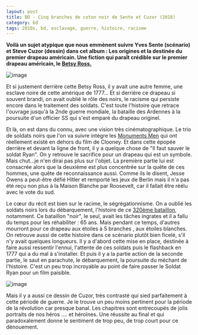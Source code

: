 ```yaml
---
layout: post
title: BD - Cinq branches de coton noir de Sente et Cuzor (2018)
category: bd
tags: 2010s, bd, esclavage, guerre, histoire, racisme
---
```

**Voilà un sujet atypique que nous emmènent suivre Yves Sente (scénario) et Steve Cuzor (dessin) dans cet album : Les origines et la destinée du premier drapeau américain. Une fiction qui paraît crédible sur le premier drapeau américain, le <a href="https://fr.wikipedia.org/wiki/Betsy_Ross">Betsy Ross.</a>**

![image](https://filedn.eu/llqi9IBxlYouGRXYG2xlROb/img/2019/cinqbranches.jpg)

Et si justement derrière cette Betsy Ross, il y avait une autre femme, une esclave noire de cette amérique de 1777... Et si derrière ce drapeau si souvent brandi, on avait oublié le rôle des noirs, le racisme qui persiste encore dans le traitement des soldats. C'est toute l'histoire que retrace l'ouvrage jusqu'à la 2nde guerre mondiale, la bataille des Ardennes à la poursuite d'un officier SS qui s'est emparé du drapeau originel.

Et là, on est dans du connu, avec une vision très cinématographique. Le trio de soldats noirs que l'on va suivre intègre les <a href="https://fr.wikipedia.org/wiki/Monuments,_Fine_Arts,_and_Archives_program">Monuments Men</a> qui ont réellement existé en dehors du film de Clooney. Et dans cette épopée derrière et devant la ligne de front, il y a quelque chose de "Il faut sauver le soldat Ryan". On y retrouve le sacrifice pour un drapeau qui est un symbole. Mais chut...je n'en dirai pas plus sur l'objet. La première partie lui est consacrée alors que la deuxième est plus concentrée sur la quête de ces hommes, une quête de reconnaissance aussi. Comme ils le disent, Jesse Owens a peut-être défié Hitler et remporté les jeux de Berlin mais il n'a pas été reçu non plus à la Maison Blanche par Roosevelt, car il fallait être réélu avec le vote du sud.

Le cœur du récit est bien sur le racime, le ségrégationnisme. On a oublié les soldats noirs lors du débarquement, l'histoire de ce <a href="https://www.france24.com/fr/20140603-dday-soldats-noirs-debarquement-afro-americain-normandie-william-dabney-alice-mills">320ème bataillon</a>, notamment. Ce bataillon "noir", le seul, avait les tâches ingrates et il a fallu du temps pour les réhabiliter : 65 ans. Mais pendant ce temps, d'autres mourront pour ce drapeau aux étoiles à 5 branches , aux étoiles blanches. On retrouve aussi de cette histoire dans ce scénario plutôt bien ficelé, s'il n'y avait quelques longueurs. Il y a d'abord cette mise en place, destinée à faire aussi ressentir l'ennui, l'attente de ces soldats puis le flashback en 1777 qui a du mal à s'installer. Et puis il y a la partie action de la seconde partie, le saut en parachute, le débarquement, la poursuite du méchant de l'histoire. C'est un peu trop incroyable au point de faire passer le Soldat Ryan pour un film paisible.

![image](https://filedn.eu/llqi9IBxlYouGRXYG2xlROb/img/2019/cinqbranches2.jpg)

Mais il y a aussi ce dessin de Cuzor, très contrasté qui sied parfaitement à cette période de guerre. Je le trouve un peu moins pertinent pour la période de la révolution car presque banal. Les chapitres sont entrecoupés de jolis portraits de nos héros .... et héroïnes. Une réussite au final et qui paradoxalement donne le sentiment de trop peu, de trop court pour ce dénouement.
